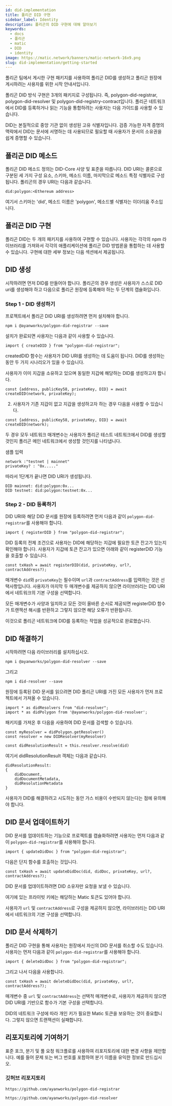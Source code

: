 ```yaml
---
id: did-implementation
title: 폴리곤 DID 구현
sidebar_label: Identity
description: 폴리곤의 DID 구현에 대해 알아보기
keywords:
  - docs
  - 폴리곤
  - matic
  - DID
  - identity
image: https://matic.network/banners/matic-network-16x9.png
slug: did-implementation/getting-started
---
```


폴리곤 팀에서 게시한 구현 패키지를 사용하여 폴리곤 DID를 생성하고 폴리곤 원장에 게시하려는 사용자를 위한 시작 안내서입니다.

폴리곤 DID 방식 구현은 3개의 패키지로 구성됩니다. 즉, polygon-did-registrar, polygon-did-resolver 및 polygon-did-registry-contract입니다. 폴리곤 네트워크에서 DID를 등록하거나 읽는 기능을 통합하려는 사용자는 다음 가이드를 사용할 수 있습니다.

DID는 본질적으로 중앙 기관 없이 생성된 고유 식별자입니다.  검증 가능한 자격 증명의 맥락에서 DID는 문서에 서명하는 데 사용되므로 필요할 때 사용자가 문서의 소유권을 쉽게 증명할 수 있습니다.

## 폴리곤 DID 메소드

폴리곤 DID 메소드 정의는 DID-Core 사양 및 표준을 따릅니다. DID URI는 콜론으로 구분된 세 가지 구성 요소, 스키마, 메소드 이름, 마지막으로 메소드 특정 식별자로 구성됩니다. 폴리곤의 경우 URI는 다음과 같습니다.
```
did:polygon:<Ethereum address>
```
여기서 스키마는 'did', 메소드 이름은 'polygon', 메소드별 식별자는 이더리움 주소입니다.

## 폴리곤 DID 구현

폴리곤 DID는 두 개의 패키지를 사용하여 구현할 수 있습니다. 사용자는 각각의 npm 라이브러리를 가져와서 각각의 애플리케이션에 폴리곤 DID 방법론을 통합하는 데 사용할 수 있습니다. 구현에 대한 세부 정보는 다음 섹션에서 제공됩니다.

## DID 생성

시작하려면 먼저 DID를 만들어야 합니다. 폴리곤의 경우 생성은 사용자가 스스로 DID uri를 생성해야 하고 다음으로 폴리곤 원장에 등록해야 하는 두 단계의 캡슐화입니다.

### Step 1 - DID 생성하기

프로젝트에서 폴리곤 DID URI를 생성하려면 먼저 설치해야 합니다.
```
npm i @ayanworks/polygon-did-registrar --save
```
설치가 완료되면 사용자는 다음과 같이 사용할 수 있습니다.
```
import { createDID } from "polygon-did-registrar";
```
createdDID 함수는 사용자가 DID URI를 생성하는 데 도움이 됩니다. DID를 생성하는 동안 두 가지 시나리오가 있을 수 있습니다.

사용자가 이미 지갑을 소유하고 있으며 동일한 지갑에 해당하는 DID를 생성하고자 합니다.
```
const {address, publicKey58, privateKey, DID} = await createDID(network, privateKey);
```
2) 사용자가 기존 지갑이 없고 지갑을 생성하고자 하는 경우 다음을 사용할 수 있습니다.
```
const {address, publicKey58, privateKey, DID} = await createDID(network);
```
두 경우 모두 네트워크 매개변수는 사용자가 폴리곤 테스트 네트워크에서 DID를 생성할 것인지 폴리곤 메인 네트워크에서 생성할 것인지를 나타냅니다.

샘플 입력
```
network :"testnet | mainnet"
privateKey? : "0x....."
```
따라서 1단계가 끝나면 DID URI가 생성됩니다.
```
DID mainnet: did:polygon:0x...
DID testnet: did:polygon:testnet:0x...
```

### Step 2 - DID 등록하기

DID URI와 해당 DID 문서를 원장에 등록하려면 먼저 다음과 같이 `polygon-did-registrar`를 사용해야 합니다.
```
import { registerDID } from "polygon-did-registrar";
```
DID 등록의 전제 조건으로 사용자는 DID에 해당하는 지갑에 필요한 토큰 잔고가 있는지 확인해야 합니다. 사용자가 지갑에 토큰 잔고가 있으면 아래와 같이 registerDID 기능을 호출할 수 있습니다.
```
const txHash = await registerDID(did, privateKey, url?, contractAddress?);
```
매개변수 `did`와 `privateKey`는 필수이며 `url`과 `contractAddress`를 입력하는 것은 선택사항입니다. 사용자가 마지막 두 매개변수를 제공하지 않으면 라이브러리는 DID URI에서 네트워크의 기본 구성을 선택합니다.

모든 매개변수가 사양과 일치하고 모든 것이 올바른 순서로 제공되면 registerDID 함수가 트랜잭션 해시를 반환하고 그렇지 않으면 해당 오류가 반환됩니다.

이것으로 폴리곤 네트워크에 DID를 등록하는 작업을 성공적으로 완료했습니다.

## DID 해결하기

시작하려면 다음 라이브러리를 설치하십시오.
```
npm i @ayanworks/polygon-did-resolver --save
```
그리고
```
npm i did-resolver --save
```

원장에 등록된 DID 문서를 읽으려면 DID 폴리곤 URI를 가진 모든 사용자가 먼저 프로젝트에서 가져올 수 있습니다.
```
import * as didResolvers from "did-resolver";
import * as didPolygon from '@ayanworks/polygon-did-resolver';
```
패키지를 가져온 후 다음을 사용하여 DID 문서를 검색할 수 있습니다.
```
const myResolver = didPolygon.getResolver()
const resolver = new DIDResolver(myResolver)

const didResolutionResult = this.resolver.resolve(did)
```
여기서 didResolutionResult 객체는 다음과 같습니다.
```
didResolutionResult:
{
    didDocument,
    didDocumentMetadata,
    didResolutionMetadata
}
```

사용자가 DID를 해결하려고 시도하는 동안 가스 비용이 수반되지 않는다는 점에 유의해야 합니다.

## DID 문서 업데이트하기

DID 문서를 업데이트하는 기능으로 프로젝트를 캡슐화하려면 사용자는 먼저 다음과 같이 `polygon-did-registrar`를 사용해야 합니다.
```
import { updateDidDoc } from "polygon-did-registrar";
```
다음은 단지 함수를 호출하는 것입니다.
```
const txHash = await updateDidDoc(did, didDoc, privateKey, url?, contractAddress?);
```
DID 문서를 업데이트하려면 DID 소유자만 요청을 보낼 수 있습니다.

여기에 있는 프라이빗 키에는 해당하는 Matic 토큰도 있어야 합니다.

사용자가 `url` 및 `contractAddress`로 구성을 제공하지 않으면, 라이브러리는 DID URI에서 네트워크의 기본 구성을 선택합니다.

## DID 문서 삭제하기

폴리곤 DID 구현을 통해 사용자는 원장에서 자신의 DID 문서를 취소할 수도 있습니다. 사용자는 먼저 다음과 같이 `polygon-did-registrar`를 사용해야 합니다.
```
import { deleteDidDoc } from "polygon-did-registrar";
```
그리고 나서 다음을 사용합니다.
```
const txHash = await deleteDidDoc(did, privateKey, url?, contractAddress?);
```

매개변수 중 `url` 및 `contractAddress`는 선택적 매개변수로, 사용자가 제공하지 않으면 DID URI를 기반으로 함수가 기본 구성을 선택합니다.

DID의 네트워크 구성에 따라 개인 키가 필요한 Matic 토큰을 보유하는 것이 중요합니다. 그렇지 않으면 트랜잭션이 실패합니다.


## 리포지토리에 기여하기

표준 포크, 분기 및 풀 요청 워크플로를 사용하여 리포지토리에 대한 변경 사항을 제안합니다. 예를 들어 문제 또는 버그 번호를 포함하여 분기 이름을 유익한 정보로 만드십시오.

### 깃허브 리포지토리

```
https://github.com/ayanworks/polygon-did-registrar
```

```
https://github.com/ayanworks/polygon-did-resolver
```